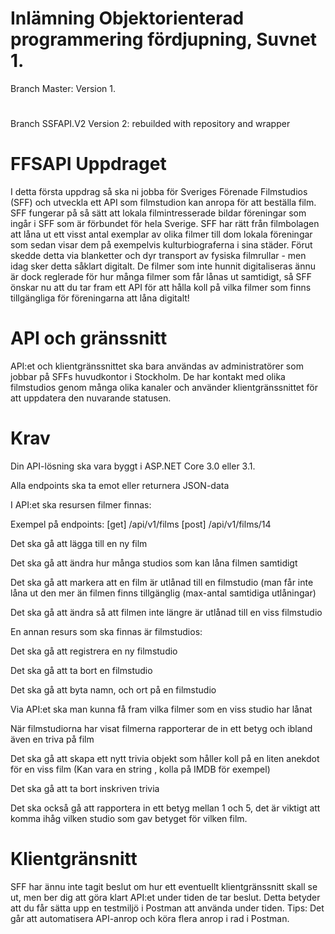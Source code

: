 # Inlämning Objektorienterad programmering fördjupning, Suvnet 1. 
Branch Master: Version 1.
# 
Branch SSFAPI.V2 Version 2: rebuilded with repository and wrapper
#


# FFSAPI Uppdraget
I detta första uppdrag så ska ni jobba för Sveriges Förenade Filmstudios (SFF) och utveckla ett API som filmstudion kan anropa för att beställa film.
SFF fungerar på så sätt att lokala filmintresserade bildar föreningar som ingår i SFF som är förbundet för hela Sverige. SFF har rätt från filmbolagen att låna ut ett visst antal exemplar av olika filmer till dom lokala föreningar som sedan visar dem på exempelvis kulturbiograferna i sina städer. Förut skedde detta via blanketter och dyr transport av fysiska filmrullar - men idag sker detta såklart digitalt.
De filmer som inte hunnit digitaliseras ännu är dock reglerade för hur många filmer som får lånas ut samtidigt, så SFF önskar nu att du tar fram ett API för att hålla koll på vilka filmer som finns tillgängliga för föreningarna att låna digitalt!



# API och gränssnitt
API:et och klientgränssnittet ska bara användas av administratörer som jobbar på SFFs huvudkontor i Stockholm. De har kontakt med olika filmstudios genom många olika kanaler och använder klientgränssnittet för att uppdatera den nuvarande statusen.



# Krav
Din API-lösning ska vara byggt i ASP.NET Core 3.0 eller 3.1.

Alla endpoints ska ta emot eller returnera JSON-data

I API:et ska resursen filmer finnas:

Exempel på endpoints:
[get] /api/v1/films [post] /api/v1/films/14

Det ska gå att lägga till en ny film

Det ska gå att ändra hur många studios som kan låna filmen samtidigt

Det ska gå att markera att en film är utlånad till en filmstudio (man får inte låna ut den mer än
filmen finns tillgänglig (max-antal samtidiga utlåningar)

Det ska gå att ändra så att filmen inte längre är utlånad till en viss filmstudio

En annan resurs som ska finnas är filmstudios:

Det ska gå att registrera en ny filmstudio

Det ska gå att ta bort en filmstudio

Det ska gå att byta namn, och ort på en filmstudio

Via API:et ska man kunna få fram vilka filmer som en viss studio har lånat

När filmstudiorna har visat filmerna rapporterar de in ett betyg och ibland även en triva på film

Det ska gå att skapa ett nytt trivia objekt som håller koll på en liten anekdot för en viss film (Kan
vara en string , kolla på IMDB för exempel)

Det ska gå att ta bort inskriven trivia

Det ska också gå att rapportera in ett betyg mellan 1 och 5, det är viktigt att komma ihåg vilken
studio som gav betyget för vilken film.



# Klientgränsnitt
SFF har ännu inte tagit beslut om hur ett eventuellt klientgränssnitt skall se ut, men ber dig att göra klart API:et under tiden de tar beslut.
Detta betyder att du får sätta upp en testmiljö i Postman att använda under tiden.
Tips: Det går att automatisera API-anrop och köra flera anrop i rad i Postman.

